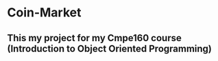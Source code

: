# Coin-Market
## This my project for my Cmpe160 course (Introduction to Object Oriented Programming)
